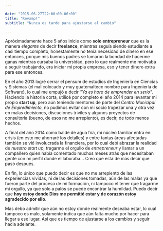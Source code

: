 ```yaml
---

date: "2015-06-27T22:00:00-06:00"
title: "Revamp!"
subtitle: "Nunca es tarde para ajustarse al cambio"

---
```

<!--more-->
Apróximadamente hace 5 años inicie como **solo entrepreneur** que es la manera
*elegante* de decir **freelance**, mientras seguía siendo estudiante a casi
tiempo completo, honestamente no tenía necesidad de dinero en ese entonces,
porque mis buenos padres se tomaron la bondad de hacerme ganas mientras cursaba
la universidad, pero lo que realmente me motivaba a seguir trabajando, era
iniciar mi propia empresa, eso y tener dinero extra para ese entonces.

En el año 2013 logré cerrar el pensum de estudios de Ingeniería en Ciencias y
Sistemas (el mal colocado y muy guatemalteco nombre para Ingeniería de
Software), lo cual me empujó a decir *"Ya es hora de emprender en serio"*.
Haciendo la historia corta, utilicé por completo el año 2014 para levantar mi
propio **start up**, pero aún teniendo mentores de parte del *Centro Municipal
de Empredimiento*, no pudimos evitar con mi socio tropezar una y otra vez en
malas decisiones, discuciones triviles y algunos proyectos de consultoría
(bueno, de esos no me arrepiento), es decir, de todo menos hechos.

A final del año 2014 como balde de agua fría, mi núcleo familiar entra en crisis
(en esto me ahorraré los detalles) y entre tantas áreas afectadas también se vió
involucrada la financiera, por lo cual debí abrazar la realidad de *nuestro
start up*, tragarme el orgullo de *entrepreneur* y llamar a un compañero quien
había comentado muchos meses atrás que necesitaban gente con mi perfil donde el
laboraba... Creo que está de más decir que pasó después.

En fin, lo único que puedo decir es que no me arrepiento de las experiencias
vividas, ni de las decisiones tomadas, aún de las malas ya que fueron parte del
proceso de mi formación, ni tampoco el tener que tragarme mi orgullo, ya que
solo a palos se puede encontrar la humildad. Puedo decir que **hoy estoy donde
Dios me permitió estar y de corazón estoy agradecido por ello.**

Mas debo admitir que aún no estoy donde realmente deseaba estar, lo cual tampoco
es malo, solamente indica que aún falta mucho por hacer para llegar a ese lugar.
Así que es tiempo de ajustarse a los cambios y seguir hacia adelante.
